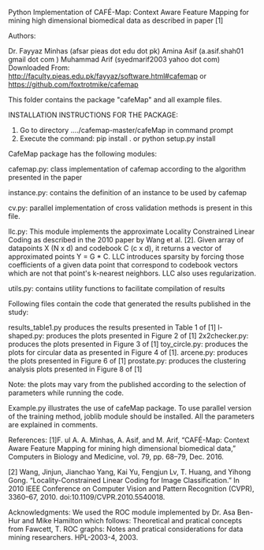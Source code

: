 ﻿Python Implementation of CAFÉ-Map: Context Aware Feature Mapping for mining high dimensional biomedical data 
as described in paper [1] 

Authors: 

Dr. Fayyaz Minhas (afsar <at> pieas dot edu dot pk)
Amina Asif  (a.asif.shah01 <at> gmail dot com )
Muhammad Arif (syedmarif2003 <at> yahoo dot com)
Downloaded From: http://faculty.pieas.edu.pk/fayyaz/software.html#cafemap or https://github.com/foxtrotmike/cafemap

This folder contains the package "cafeMap" and all example files. 

INSTALLATION INSTRUCTIONS FOR THE PACKAGE:
1. Go to directory ..../cafemap-master/cafeMap in command prompt
2. Execute the command: pip install .
or
python setup.py install


CafeMap package has the following modules:

cafemap.py: class implementation of cafemap according to the algorithm presented in the paper

instance.py: contains the definition of an instance to be used by cafemap

cv.py: parallel implementation of cross validation methods is present in this file.

llc.py: This module implements the approximate Locality Constrained Linear Coding as described in the 2010 paper 
by Wang et al. [2]. Given array of datapoints X (N x d) and codebook C (c x d), it returns a vector of approximated 
points Y = G * C. LLC introduces sparsity by forcing those coefficients of a given data point that correspond to codebook 
vectors which are not that point's k-nearest neighbors. LLC also uses regularization. 

utils.py: contains utility functions to facilitate compilation of results



Following files contain the code that generated the results published in the study:

results_table1.py produces the results presented in Table 1 of [1]
l-shaped.py: produces the plots presented in Figure 2 of [1]
2x2checker.py: produces the plots presented in Figure 3 of [1]
toy_circle.py: produces the plots for circular data as presented in Figure 4 of [1]. 
arcene.py: produces the plots presented in Figure 6 of [1]
prostate.py: produces the clustering analysis plots presented in Figure 8 of [1]

Note: the plots may vary from the published according to the selection of parameters while running the code.

Example.py illustrates the use of cafeMap package. To use parallel version of the training method, joblib module should be 
installed. All the parameters are explained in comments.  



References:
[1]F. ul A. A. Minhas, A. Asif, and M. Arif, “CAFÉ-Map: Context Aware Feature Mapping 
for mining high dimensional biomedical data,” Computers in Biology and Medicine, vol. 79, pp. 68–79, Dec. 2016.

[2] Wang, Jinjun, Jianchao Yang, Kai Yu, Fengjun Lv, T. Huang, and Yihong Gong. 
“Locality-Constrained Linear Coding for Image Classification.” In 2010 IEEE Conference on Computer Vision and 
Pattern Recognition (CVPR), 3360–67, 2010. doi:10.1109/CVPR.2010.5540018.

Acknowledgments: We used the ROC module implemented by Dr. Asa Ben-Hur and Mike Hamilton which follows:
Theoretical and pratical concepts from 
Fawcett, T.  ROC graphs: Notes and pratical considerations
for data mining researchers.  HPL-2003-4, 2003.
